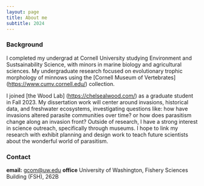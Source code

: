 ```yaml
---
layout: page
title: About me
subtitle: 2024
---
```


### Background
I completed my undergrad at Cornell University studying Environment and Sustsainability Science, with minors in marine biology and agricultural sciences. My undergraduate research focused on evolutionary trophic morphology of minnows using the [Cornell Museum of Vertebrates] (https://www.cumv.cornell.edu/) collection. 

I joined [the Wood Lab] (https://chelsealwood.com/) as a graduate student in Fall 2023. My dissertation work will center around invasions, historical data, and freshwater ecosystems, investigating questions like: how have invasions altered parasite communities over time? or how does parasitism change along an invasion front? Outside of research, I have a strong interest in science outreach, specifically through museums. I hope to link my research with exhibit planning and design work to teach future scientists about the wonderful world of parasitism.

### Contact
**email:** gcom@uw.edu
**office** University of Washington, Fishery Sciences Building (FSH), 262B
